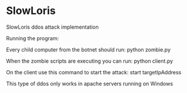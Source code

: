 # SlowLoris
SlowLoris ddos attack implementation

Running the program:

Every child computer from the botnet should run: python zombie.py

When the zombie scripts are executing you can run: python client.py

On the client use this command to start the attack: start targetIpAddress

This type of ddos only works in apache servers running on Windows
